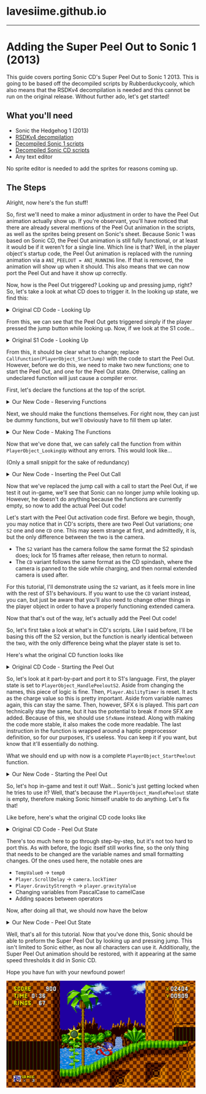 # lavesiime.github.io
***
# Adding the Super Peel Out to Sonic 1 (2013)

This guide covers porting Sonic CD's Super Peel Out to Sonic 1 2013. This is going to be based off the decompiled scripts by Rubberduckycooly, which also means that the RSDKv4 decompilation is needed and this cannot be run on the original release. Without further ado, let's get started!

## What you'll need

* Sonic the Hedgehog 1 (2013)
* [RSDKv4 decompilation](https://github.com/Rubberduckycooly/Sonic-1-2-2013-Decompilation)
* [Decompiled Sonic 1 scripts](https://github.com/Rubberduckycooly/Sonic-1-Sonic-2-2013-Script-Decompilation)
* [Decompiled Sonic CD scripts](https://github.com/Rubberduckycooly/Sonic-CD-2011-Script-Decompilation)
* Any text editor

No sprite editor is needed to add the sprites for reasons coming up.

## The Steps

Alright, now here's the fun stuff!

So, first we'll need to make a minor adjustment in order to have the Peel Out animation actually show up. If you're observant, you'll have noticed that there are already several mentions of the Peel Out animation in the scripts, as well as the sprites being present on Sonic's sheet. Because Sonic 1 was based on Sonic CD, the Peel Out animation is still fully functional, or at least it would be if it weren't for a single line. Which line is that? Well, in the player object's startup code, the Peel Out animation is replaced with the running animation via a `ANI_PEELOUT = ANI_RUNNING` line. If that is removed, the animation will show up when it should. This also means that we can now port the Peel Out and have it show up correctly.

Now, how is the Peel Out triggered? Looking up and pressing jump, right? So, let's take a look at what CD does to trigger it. In the looking up state, we find this:

<details>
<summary>Original CD Code - Looking Up</summary>

```v
function PlayerObject_LookingUp

	if Player.Up==false
		Player.State=PlayerObject_HandleGround
		Player.Timer=0
	else
		if Player.Timer<60
			Player.Timer++
		else
			if Player.LookPos>-112
				Player.LookPos-=2
			endif
		endif
		if Player.Gravity==true
			Player.State=PlayerObject_HandleAir
			Player.Timer=0
		else
			if Player.JumpPress==true
				CallFunction(Player.PeeloutFunction)
			endif
		endif
	endif

endfunction
```

</details>


From this, we can see that the Peel Out gets triggered simply if the player pressed the jump button while looking up. Now, if we look at the S1 code...

<details>
<summary>Original S1 Code - Looking Up</summary>

```v
function PlayerObject_LookingUp

	if player.up == false
		player.state = PlayerObject_HandleGround
		player.timer = 0
	else

		if player.timer < 60
			player.timer++
		else

			temp0 = player.ypos
			temp0 >>= 16
			temp0 -= screen.cameraY
			temp0 -= 112
			if player.lookPosY > temp0
				player.lookPosY -= 2
			end if

		end if

		player.animation = ANI_LOOKINGUP

		if player.gravity == GRAVITY_AIR
			player.state = PlayerObject_HandleAir
			player.timer = 0
		else
			if player.jumpPress == true
				CallFunction(PlayerObject_StartJump)
			end if
		end if

	end if

end function
```

</details>


From this, it should be clear what to change; replace `CallFunction(PlayerObject_StartJump)` with the code to start the Peel Out. However, before we do this, we need to make two new functions; one to start the Peel Out, and one for the Peel Out state. Otherwise, calling an undeclared function will just cause a compiler error.

First, let's declare the functions at the top of the script.

<details>
<summary>Our New Code - Reserving Functions</summary>

```v
reserve function PlayerObject_StartPeelout
reserve function PlayerObject_HandlePeelout
```

</details>

Next, we should make the functions themselves. For right now, they can just be dummy functions, but we'll obviously have to fill them up later.

<details>
<summary>Our New Code - Making The Functions</summary>

```v
function PlayerObject_StartPeelout
end function

function PlayerObject_HandlePeelout
end function
```

</details>

Now that we've done that, we can safely call the function from within `PlayerObject_LookingUp` without any errors. This would look like...

(Only a small snippit for the sake of redundancy)

<details>
<summary>Our New Code - Inserting the Peel Out Call</summary>

```v
function PlayerObject_LookingUp
[...]
	if player.gravity == GRAVITY_AIR
		player.state = PlayerObject_HandleAir
		player.timer = 0
	else
		if player.jumpPress == true
			CallFunction(PlayerObject_StartPeelout)
		end if
	end if
```

</details>

Now that we've replaced the jump call with a call to start the Peel Out, if we test it out in-game, we'll see that Sonic can no longer jump while looking up. However, he doesn't do anything because the functions are currently empty, so now to add the actual Peel Out code!

Let's start with the Peel Out activation code first. Before we begin, though, you may notice that in CD's scripts, there are two Peel Out variations; one `S2` one and one `CD` one. This may seem strange at first, and admittedly, it is, but the only difference between the two is the camera.

* The `S2` variant has the camera follow the same format the S2 spindash does; lock for 15 frames after release, then return to normal.
* The `CD` variant follows the same format as the CD spindash, where the camera is panned to the side while charging, and then normal extended camera is used after.

For this tutorial, I'll demonstrate using the `S2` variant, as it feels more in line with the rest of S1's behaviours. If you want to use the `CD` variant instead, you can, but just be aware that you'll also need to change other things in the player object in order to have a properly functioning extended camera.

Now that that's out of the way, let's actually add the Peel Out code! <!-- Wait- -->

So, let's first take a look at what's in CD's scripts. Like I said before, I'll be basing this off the S2 version, but the function is nearly identical between the two, with the only difference being what the player state is set to. 

Here's what the original CD function looks like

<details>
<summary>Original CD Code - Starting the Peel Out</summary>

```v
function PlayerObject_StartPeeloutS2
	Player.State=PlayerObject_HandlePeeloutS2
	Player.AbilityTimer=0

	PlaySfx(6,false)

#platform: Use_Haptics
	HapticEffect(115,0,0,0)
#endplatform
endfunction
```

</details>

So, let's look at it part-by-part and port it to S1's language. First, the player state is set to `PlayerObject_HandlePeeloutS2`. Aside from changing the names, this piece of logic is fine. Then, `Player.AbilityTimer` is reset. It acts as the charge value so this is pretty important. Aside from variable names again, this can stay the same. Then, however, SFX `6` is played. This part _can_ technically stay the same, but it has the potential to break if more SFX are added. Because of this, we should use `SfxName` instead. Along with making the code more stable, it also makes the code more readable. The last instruction in the function is wrapped around a haptic preprocessor definition, so for our purposes, it's useless. You can keep it if you want, but know that it'll essentially do nothing.

What we should end up with now is a complete `PlayerObject_StartPeelout` function.

<details>
<summary>Our New Code - Starting the Peel Out</summary>

```v
function PlayerObject_StartPeelout
	player.state = PlayerObject_HandlePeelout
	player.abilityTimer = 0

	PlaySfx(SfxName[Charge], false)
end function
```

</details>
	
So, let's hop in-game and test it out! Wait... Sonic's just getting locked when he tries to use it? Well, that's because the `PlayerObject_HandlePeelout` state is empty, therefore making Sonic himself unable to do anything. Let's fix that!

Like before, here's what the original CD code looks like

<details>
<summary>Original CD Code - Peel Out State</summary>

```v
function PlayerObject_HandlePeeloutS2
	if Player.Gravity==true
		Player.State=PlayerObject_HandleAir
		Player.Speed=0
	endif

	if Player.GravityStrength==4096
		if Player.AbilityTimer<393216
			Player.AbilityTimer+=24576
		endif
	else
		if Player.AbilityTimer<786432
			Player.AbilityTimer+=24576
		endif
	endif

	if Player.AbilityTimer<390594
		Player.Animation=ANI_WALKING
		TempValue0=Player.AbilityTimer
		TempValue0>>=16
		TempValue0*=80
		TempValue0/=6
		TempValue0+=20
	else
		TempValue0=Player.AbilityTimer
		TempValue0>>=16
		TempValue0*=80
		TempValue0/=6

		if Player.AbilityTimer>655359
			Player.Animation=ANI_PEELOUT
		else
			Player.Animation=ANI_RUNNING
		endif
	endif

	if Player.Up==false
		Player.ScrollDelay=15
		Screen.CameraStyle=4
		Player.State=PlayerObject_HandleGround

		if Player.AbilityTimer<390594
			Player.Speed=0
		else
			Player.Speed=Player.AbilityTimer
			if Player.Direction==FACING_LEFT
				FlipSign(Player.Speed)
			endif
			PlaySfx(7,false)
		endif

		CallFunction(PlayerObject_ResetOnFloor)

#platform: Use_Haptics
	HapticEffect(42,0,0,0)
#endplatform
	endif

	Player.AnimationSpeed=TempValue0
endfunction
```

</details>

There's too much here to go through step-by-step, but it's not too hard to port this. As with before, the logic itself still works fine, so the only thing that needs to be changed are the variable names and small formatting changes. Of the ones used here, the notable ones are

* `TempValue0` -> `temp0`
* `Player.ScrollDelay` -> `camera.lockTimer`
* `Player.GravityStrength` -> `player.gravityValue`
* Changing variables from PascalCase to camelCase <!-- Yeah I know this isn't needed but it looks neat -->
* Adding spaces between operators

Now, after doing all that, we should now have the below

<details>
<summary>Our New Code - Peel Out State</summary>

```v
function PlayerObject_HandlePeelout
	if player.gravity == true
		player.state = PlayerObject_HandleAir
		player.speed = 0
	end if

	if player.gravityValue == 4096
		if player.abilityTimer < 393216
			player.abilityTimer += 24576
		end if
	else
		if player.abilityTimer < 786432
			player.abilityTimer += 24576
		end if
	end if

	if player.abilityTimer < 390594
		player.animation = ANI_WALKING
		temp0 = player.abilityTimer
		temp0 >>= 16
		temp0 *= 80
		temp0 /= 6
		temp0 += 20
	else
		temp0 = player.abilityTimer
		temp0 >>= 16
		temp0 *= 80
		temp0 /= 6

		if player.abilityTimer > 655359
			player.animation = ANI_PEELOUT
		else
			player.animation = ANI_RUNNING
		end if
	end if

	if player.up == false
		camera.lockTimer = 15
		screen.cameraStyle = 4
		player.state = PlayerObject_HandleGround

		if player.abilityTimer < 390594
			player.speed=0
		else
			player.speed = player.abilityTimer
			if player.direction == FACING_LEFT
				FlipSign(player.speed)
			end if
			PlaySfx(SfxName[Release], false)
		end if

		CallFunction(PlayerObject_ResetOnFloor)
	end if

	player.animationSpeed = temp0
end function
```

</details>

Well, that's all for this tutorial. Now that you've done this, Sonic should be able to preform the Super Peel Out by looking up and pressing jump. This isn't limited to Sonic either, as now all characters can use it. Additionally, the Super Peel Out animation should be restored, with it appearing at the same speed thresholds it did in Sonic CD. 

Hope you have fun with your newfound power!

<img src="pics/SPO_S_1.png" style="height: 279px;" />



